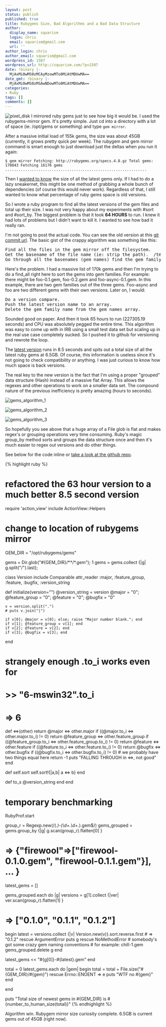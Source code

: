 ```yaml
---
layout: post
status: publish
published: true
title: Rubygems Size, Bad Algorithms and a Bad Data Structure
author:
  display_name: squarism
  login: chris
  email: squarism@gmail.com
  url: ''
author_login: chris
author_email: squarism@gmail.com
wordpress_id: 1507
wordpress_url: http://squarism.com/?p=1507
date: !binary |-
  MjAxMi0wMS0zMCAyMzowMTo0MiAtMDUwMA==
date_gmt: !binary |-
  MjAxMi0wMS0zMSAwNDowMTo0MiAtMDUwMA==
categories:
- Ruby
tags: []
comments: []
---
```

![](/uploads/2012/01/pixel_disk.png "pixel_disk")
I mirrored ruby gems just to see how big it would be.  I used the  rubygems-mirror gem.  It's pretty simple.  Just cd into a directory with a lot of space (ie: /opt/gems or something) and type `gem mirror`.

After a massive initial load of 155k gems, the size was about 45GB (currently, it grows pretty quick per week).  The rubygem and gem mirror command is smart enough to just download just the deltas when you run it again:

`
$ gem mirror
Fetching: http://rubygems.org/specs.4.8.gz
Total gems: 170843
Fetching 16176 gems
................................................................
`

Then I [wanted to know](http://twitter.com/#!/squarism/status/162574507817697280) the size of all the latest gems only.  If I had to do a lazy sneakernet, this might be one method of grabbing a whole bunch of dependencies (of course this would never work).  Regardless of that, I still wanted to know what percentage of ruby gems space is old versions.

So I wrote a ruby program to find all the latest versions of the gem files and total up their size.  I was not very happy about my experiments with #sort and #sort_by.  The biggest problem is that it took **64 HOURS** to run.  I knew it had lots of problems but I didn't want to kill it.  I wanted to see how bad it really ran.

I'm not going to post the actual code.  You can see the old version at this [git commit url](https://github.com/squarism/sandbox/commit/7208efed6eba5ea588e4c76e8f34626feac003d2).  The basic gist of the crappy algorithm was something like this:

<pre>
Find all the files in the gem mirror off the filesystem.
Get the basename of the file name (ie: strip the path).  /tmp/foo-0.1.gem -> foo-0.1.gem
Go through all the basenames (gem names) find the gem family.
</pre>

Here's the problem.  I had a massive list of 170k gems and then I'm trying to do a find_all right here to sort the gems into gem families.  For example: there might be foo-0.1.gem, foo-0.2.gem and foo-async-0.1.gem.  In this example, there are two gem families out of the three gems.  Foo-async and foo are two different gems with their own versions.  Later on, I would:

<pre>
Do a version compare.
Push the latest version name to an array.
Delete the gem family name from the gem_names array.
</pre>

Sounded good on paper.  And then it took 65 hours to run (227305.19 seconds) and CPU was absolutely pegged the entire time.  This algorithm was easy to come up with in IRB using a small test data set but scaling up in the real use case completely sucked.  So I pushed it to github for versioning and rewrote the loop.

The [latest version](https://github.com/squarism/sandbox/blob/master/latest_gem_sizes.rb) runs in 8.5 seconds and spits out a total size of all the latest ruby gems at 6.5GB.  Of course, this information is useless since it's not going to check compatibility or anything.  I was just curious to know how much space is back versions.

The real key to the new version is the fact that I'm using a proper "grouped" data structure (Hash) instead of a massive flat Array.  This allows the regexes and other operations to work on a smaller data set.  The compound nature of the previous inefficiency is pretty amazing (hours to seconds).

![](/uploads/2012/01/gems_algorithm_1.png "gems_algorithm_1")

![](/uploads/2012/01/gems_algorithm_2.png "gems_algorithm_2")

![](/uploads/2012/01/gems_algorithm_3.png "gems_algorithm_3")

So hopefully you see above that a huge array of a File glob is flat and makes regex's or grouping operations very time consuming.  Ruby's magic group_by method sorts and groups the data structure once and then it's much easier to regex out versions and do other things.

See below for the code inline or [take a look at the github repo](https://github.com/squarism/sandbox/blob/master/latest_gem_sizes.rb).

{% highlight ruby %}
# refactored the 63 hour version to a much better 8.5 second version

require 'action_view'
include ActionView::Helpers

# change to location of rubygems mirror
GEM_DIR = "/opt/rubygems/gems"

gems = Dir.glob("#{GEM_DIR}/**/*.gem"); 1
gems = gems.collect {|g| g.split("/").last};

class Version
  include Comparable
  attr_reader :major, :feature_group, :feature, :bugfix, :version_string

  def initialize(version="")
    @version_string = version
    @major = "0"; @feature_group = "0"; @feature = "0"; @bugfix = "0"

    v = version.split(".")
    # puts v.join("|")

    if v[0]; @major = v[0]; else; raise "Major number blank."; end
    if v[1]; @feature_group = v[1]; end
    if v[2]; @feature = v[2]; end
    if v[3]; @bugfix = v[3]; end
  end

  # strangely enough .to_i works even for
  # >> "6-mswin32".to_i
  # => 6
  def <=>(other)
    return @major <=> other.major if ((@major.to_i <=> other.major.to_i) != 0)
    return @feature_group <=> other.feature_group if ((@feature_group.to_i <=> other.feature_group.to_i) != 0)
    return @feature <=> other.feature if ((@feature.to_i <=> other.feature.to_i) != 0)
    return @bugfix <=> other.bugfix if ((@bugfix.to_i <=> other.bugfix.to_i) != 0)
    # we probably have two things equal here
    return -1
    puts "FALLING THROUGH in <=>, not good"
  end

  def self.sort
    self.sort!{|a,b| a <=> b}
  end

  def to_s
    @version_string
  end
end

# temporary benchmarking
RubyProf.start

group_r = Regexp.new(/(.*)-(\d+\.\d+.*)\.gem$/)
gems_grouped = gems.group_by {|g| g.scan(group_r).flatten[0] }
# => {"firewool"=>["firewool-0.1.0.gem", "firewool-0.1.1.gem"}], ... }

latest_gems = []

gems_grouped.each do |g|
  versions = g[1].collect {|ver| ver.scan(group_r).flatten[1] }
  # => ["0.1.0", "0.1.1", "0.1.2"]

  begin
    latest = versions.collect {|v| Version.new(v)}.sort.reverse.first
    # => "0.1.2"
  rescue ArgumentError
    puts g
  rescue NoMethodError
    # somebody's got some crazy gem naming conventions
    # for example: chill-1.gem
    gems_grouped.delete g
  end

  latest_gems << "#{g[0]}-#{latest}.gem"
end

total = 0
latest_gems.each do |gem|
  begin
    total = total + File.size("#{GEM_DIR}/#{gem}")
  rescue Errno::ENOENT => e
    puts "WTF no #{gem}"
  end

end

puts "Total size of newest gems in #{GEM_DIR} is #{number_to_human_size(total)}"
{% endhighlight %}

Algorithm win.  Rubygem mirror size curiosity complete.  6.5GB is current gems out of 45GB (right now).